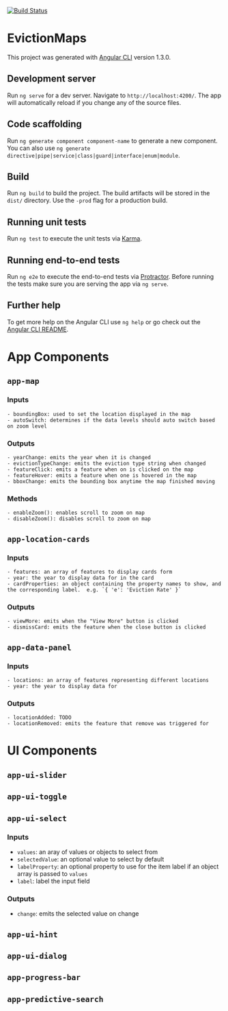 [![Build Status](https://travis-ci.org/EvictionLab/eviction-maps.svg?branch=master)](https://travis-ci.org/EvictionLab/eviction-maps)

# EvictionMaps

This project was generated with [Angular CLI](https://github.com/angular/angular-cli) version 1.3.0.

## Development server

Run `ng serve` for a dev server. Navigate to `http://localhost:4200/`. The app will automatically reload if you change any of the source files.

## Code scaffolding

Run `ng generate component component-name` to generate a new component. You can also use `ng generate directive|pipe|service|class|guard|interface|enum|module`.

## Build

Run `ng build` to build the project. The build artifacts will be stored in the `dist/` directory. Use the `-prod` flag for a production build.

## Running unit tests

Run `ng test` to execute the unit tests via [Karma](https://karma-runner.github.io).

## Running end-to-end tests

Run `ng e2e` to execute the end-to-end tests via [Protractor](http://www.protractortest.org/).
Before running the tests make sure you are serving the app via `ng serve`.

## Further help

To get more help on the Angular CLI use `ng help` or go check out the [Angular CLI README](https://github.com/angular/angular-cli/blob/master/README.md).


# App Components 

## `app-map`

### Inputs

    - boundingBox: used to set the location displayed in the map
    - autoSwitch: determines if the data levels should auto switch based on zoom level

### Outputs

    - yearChange: emits the year when it is changed
    - evictionTypeChange: emits the eviction type string when changed
    - featureClick: emits a feature when on is clicked on the map
    - featureHover: emits a feature when one is hovered in the map
    - bboxChange: emits the bounding box anytime the map finished moving

### Methods

    - enableZoom(): enables scroll to zoom on map
    - disableZoom(): disables scroll to zoom on map


## `app-location-cards`

### Inputs

    - features: an array of features to display cards form
    - year: the year to display data for in the card
    - cardProperties: an object containing the property names to show, and the corresponding label.  e.g. `{ 'e': 'Eviction Rate' }`

### Outputs

    - viewMore: emits when the "View More" button is clicked
    - dismissCard: emits the feature when the close button is clicked


## `app-data-panel`

### Inputs

    - locations: an array of features representing different locations
    - year: the year to display data for
    
### Outputs

    - locationAdded: TODO
    - locationRemoved: emits the feature that remove was triggered for

# UI Components 

## `app-ui-slider`

## `app-ui-toggle`

## `app-ui-select`

### Inputs
  - `values`: an aray of values or objects to select from
  - `selectedValue`: an optional value to select by default
  - `labelProperty`: an optional property to use for the item label if an object array is passed to `values`
  - `label`: label the input field

### Outputs
  - `change`: emits the selected value on change

## `app-ui-hint`

## `app-ui-dialog`

## `app-progress-bar`

## `app-predictive-search`

